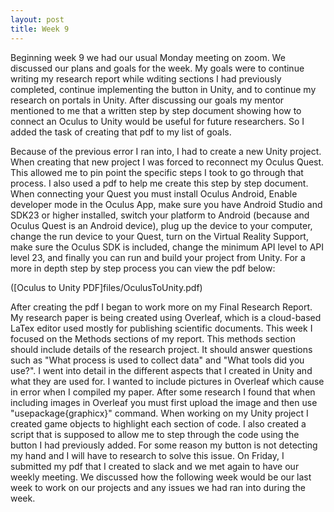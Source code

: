 ```yaml
---
layout: post
title: Week 9
---
```


Beginning week 9 we had our usual Monday meeting on zoom. We discussed our plans and goals for the week. My goals were to continue writing my research report while wditing sections I had previously completed, continue implementing the button in Unity, and to continue my research on portals in Unity. After discussing our goals my mentor mentioned to me that a written step by step document showing how to connect an Oculus to Unity would be useful for future researchers. So I added the task of creating that pdf to my list of goals.

Because of the previous error I ran into, I had to create a new Unity project. When creating that new project I was forced to reconnect my Oculus Quest. This allowed me to pin point the specific steps I took to go through that process. I also used a pdf to help me create this step by step document. When connecting your Quest you must install Oculus Android, Enable developer mode in the Oculus App, make sure you have Android Studio and SDK23 or higher installed, switch your platform to Android (because and Oculus Quest is an Android device), plug up the device to your computer, change the run device to your Quest, turn on the Virtual Reality Support, make sure the Oculus SDK is included, change the minimum API level to API level 23, and finally you can run and build your project from Unity. For a more in depth step by step process you can view the pdf below:

([Oculus to Unity PDF]files/OculusToUnity.pdf)

After creating the pdf I began to work more on my Final Research Report. My research paper is being created using Overleaf, which is a cloud-based LaTex editor used mostly for publishing scientific documents. This week I focused on the Methods sections of my report. This methods section should include details of the research project. It should answer questions such as "What process is used to collect data" and "What tools did you use?". I went into detail in the different aspects that I created in Unity and what they are used for. I wanted to include pictures in Overleaf which cause in error when I compiled my paper. After some research I found that when including images in Overleaf you must first upload the image and then use "usepackage{graphicx}" command. When working on my Unity project I created game objects to highlight each section of code. I also created a script that is supposed to allow me to step through the code using the button I had previously added. For some reason my button is not detecting my hand and I will have to research to solve this issue. On Friday, I submitted my pdf that I created to slack and we met again to have our weekly meeting. We discussed how the following week would be our last week to work on our projects and any issues we had ran into during the week.
